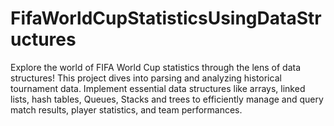 # FifaWorldCupStatisticsUsingDataStructures
Explore the world of FIFA World Cup statistics through the lens of data structures! This project dives into parsing and analyzing historical tournament data. Implement essential data structures like arrays, linked lists, hash tables, Queues, Stacks and trees to efficiently manage and query match results, player statistics, and team performances. 
